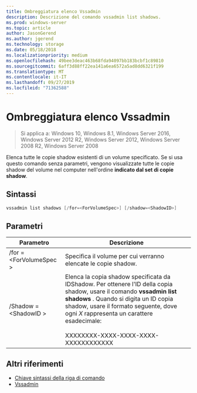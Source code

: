 ```yaml
---
title: Ombreggiatura elenco Vssadmin
description: Descrizione del comando vssadmin list shadows.
ms.prod: windows-server
ms.topic: article
author: JasonGerend
ms.author: jgerend
ms.technology: storage
ms.date: 05/18/2018
ms.localizationpriority: medium
ms.openlocfilehash: 49bee3deac463b68fda94097bb183bcbf1c89810
ms.sourcegitcommit: 6aff3d88ff22ea141a6ea6572a5ad8dd6321f199
ms.translationtype: MT
ms.contentlocale: it-IT
ms.lasthandoff: 09/27/2019
ms.locfileid: "71362588"
---
```

# <a name="vssadmin-list-shadows"></a>Ombreggiatura elenco Vssadmin

>Si applica a: Windows 10, Windows 8.1, Windows Server 2016, Windows Server 2012 R2, Windows Server 2012, Windows Server 2008 R2, Windows Server 2008

Elenca tutte le copie shadow esistenti di un volume specificato. Se si usa questo comando senza parametri, vengono visualizzate tutte le copie shadow del volume nel computer nell'ordine **indicato dal set di copie shadow**.

## <a name="syntax"></a>Sintassi

```PowerShell
vssadmin list shadows [/for=<ForVolumeSpec>] [/shadow=<ShadowID>]
```

## <a name="parameters"></a>Parametri

|Parametro|Descrizione|
|---|---|
|/for = \<ForVolumeSpec >|Specifica il volume per cui verranno elencate le copie shadow.|
|/Shadow = \<ShadowID >|Elenca la copia shadow specificata da IDShadow. Per ottenere l'ID della copia shadow, usare il comando **vssadmin list shadows** . Quando si digita un ID copia shadow, usare il formato seguente, dove ogni *X* rappresenta un carattere esadecimale:<br><br>XXXXXXXX-XXXX-XXXX-XXXX-XXXXXXXXXXXX|

## <a name="additional-references"></a>Altri riferimenti

* [Chiave sintassi della riga di comando](https://docs.microsoft.com/previous-versions/windows/it-pro/windows-server-2012-r2-and-2012/cc771080(v%3dws.11))
* [Vssadmin](vssadmin.md)